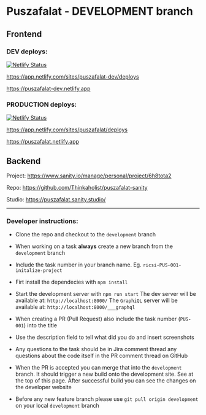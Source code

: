 # Puszafalat - DEVELOPMENT branch

## Frontend

### DEV deploys:

[![Netlify Status](https://api.netlify.com/api/v1/badges/acc5798e-23f0-42e3-b773-6d2a8f886fd2/deploy-status)](https://app.netlify.com/sites/puszafalat/deploys)

https://app.netlify.com/sites/puszafalat-dev/deploys

https://puszafalat-dev.netlify.app

### PRODUCTION deploys:

[![Netlify Status](https://api.netlify.com/api/v1/badges/d3fc8059-09eb-4a5f-9359-5ec2a24a8935/deploy-status)](https://app.netlify.com/sites/puszafalat/deploys)

https://app.netlify.com/sites/puszafalat/deploys

https://puszafalat.netlify.app

## Backend

Project:
https://www.sanity.io/manage/personal/project/6h8tota2

Repo:
https://github.com/Thinkaholist/puszafalat-sanity

Studio:
https://puszafalat.sanity.studio/

---

### Developer instructions:

- Clone the repo and checkout to the `development` branch
- When working on a task **always** create a new branch from the `development` branch
- Include the task number in your branch name. Eg. `ricsi-PUS-001-initalize-project`
- Firt install the dependecies with `npm install`
- Start the development server with `npm run start`
  The dev server will be available at: `http://localhost:8000/`
  The `GraphiQL` server will be available at: `http://localhost:8000/___graphql`
- When creating a PR (Pull Request) also include the task number (`PUS-001`) into the title
- Use the description field to tell what did you do and insert screenshots
- Any questions to the task should be in Jira comment thread any questions about the code itself in the PR comment thread on GitHub
- When the PR is accepted you can merge that into the `development` branch. It should trigger a new build onto the development site. See at the top of this page. After successful build you can see the changes on the developer website

- Before any new feature branch please use `git pull origin development` on your local `development` branch
